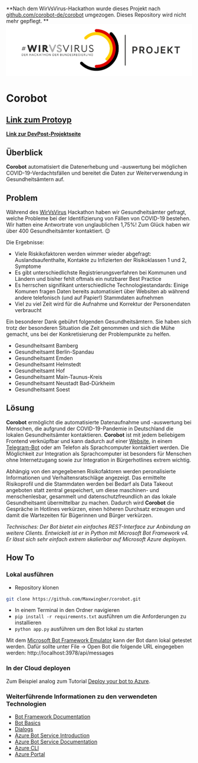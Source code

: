 **Nach dem WirVsVirus-Hackathon wurde dieses Projekt nach [github.com/corobot-de/corobot](https://github.com/corobot-de/corobot) umgezogen. Dieses Repository wird nicht mehr gepflegt. **
![WirVsVirus Hackathon Logo](assets/Logo_Projekt_01.png)
# Corobot 

## [**Link zum Protoyp**](https://corobot2020.z16.web.core.windows.net/)

[**Link zur DevPost-Projektseite**](https://devpost.com/software/01_011_infektionsfall-ubermittlung_corobot-4pq92g)
## Überblick
**Corobot** automatisiert die Datenerhebung und -auswertung bei möglichen COVID-19-Verdachtsfällen und bereitet die Daten zur Weiterverwendung in Gesundheitsämtern auf. 

## Problem
Während des [WirVsVirus](https://wirvsvirushackathon.org/) Hackathon haben wir Gesundheitsämter gefragt, welche Probleme bei der Identifizierung von Fällen von COVID-19 bestehen. Wir hatten eine Antwortrate von unglaublichen 1,75%! Zum Glück haben wir über 400 Gesundheitsämter kontaktiert. 😉

Die Ergebnisse: 
* Viele Riskikofaktoren werden wimmer wieder abgefragt: Auslandsaufenthalte, Kontakte zu Infizierten der Risikoklassen 1 und 2, Symptome
* Es gibt unterschiedlichste Registrierungsverfahren bei Kommunen und Ländern und bisher fehlt oftmals ein nutzbarer Best Practice
* Es herrschen signifikant unterschiedliche Technologiestandards: Einige Komunen fragen Daten bereits automatisiert über Websiten ab während andere telefonisch (und auf Papier!) Stammdaten aufnehmen
* Viel zu viel Zeit wird für die Aufnahme und Korrektur der Personendaten verbraucht

Ein besonderer Dank gebührt folgenden Gesundheitsämtern. Sie haben sich trotz der besonderen Situation die Zeit genommen und sich die Mühe gemacht, uns bei der Konkretisierung der Problempunkte zu helfen.

* Gesundheitsamt Bamberg
* Gesundheitsamt Berlin-Spandau
* Gesundheitsamt Emden
* Gesundheitsamt Helmstedt
* Gesundheitsamt Hof
* Gesundheitsamt Main-Taunus-Kreis
* Gesundheitsamt Neustadt Bad-Dürkheim
* Gesundheitsamt Soest

## Lösung

**Corobot** ermöglicht die automatisierte Datenaufnahme und -auswertung bei Menschen, die aufgrund der COVID-19-Pandemie in Deutschland die lokalen Gesundheitsämter kontaktieren. **Corobot** ist mit jedem beliebigem Frontend verknüpfbar und kann dadurch auf einer [Website](https://corobot2020.z16.web.core.windows.net/), in einem [Telegram-Bot](t.me/Corobotbot) oder am Telefon als Sprachcomputer kontaktiert werden. Die Möglichkeit zur Integration als Sprachcomputer ist besonders für Menschen ohne Internetzugang sowie zur Integration in Bürgerhotlines extrem wichtig. 

Abhängig von den angegebenen Risikofaktoren werden peronalisierte Informationen und Verhaltensratschläge angezeigt. Das ermittelte Risikoprofil und die Stammdaten werden bei Bedarf als Data Takeout angeboten statt zentral gespeichert, um diese maschinen- und menschenlesbar, gesammelt und datenschutzfreundlich an das lokale Gesundheitsamt übermittelbar zu machen. Dadurch wird **Corobot** die Gespräche in Hotlines verkürzen, einen höheren Durchsatz erzeugen und damit die Wartezeiten für Bügerinnen und Bürger verkürzen.

*Technisches: Der Bot bietet ein einfaches REST-Interface zur Anbindung an weitere Clients. Entwickelt ist er in Python mit  Microsoft Bot Framework v4. Er lässt sich sehr einfach extrem skalierbar auf Microsoft Azure deployen.* 

## How To

### Lokal ausführen
- Repository klonen
```bash
git clone https://github.com/Maxwingber/corobot.git
```
- In einem Terminal in den Ordner navigieren
- `pip install -r requirements.txt` ausführen um die Anforderungen zu installieren
- `python app.py` ausführen um den Bot lokal zu starten

Mit dem [Microsoft Bot Framework Emulator](https://github.com/microsoft/botframework-emulator) kann der Bot dann lokal getestet werden. Dafür sollte unter File -> Open Bot die folgende URL eingegeben werden: http://localhost:3978/api/messages

### In der Cloud deployen

Zum Beispiel analog zum Tutorial [Deploy your bot to Azure](https://aka.ms/azuredeployment). 

### Weiterführende Informationen zu den verwendeten Technologien

- [Bot Framework Documentation](https://docs.botframework.com)
- [Bot Basics](https://docs.microsoft.com/azure/bot-service/bot-builder-basics?view=azure-bot-service-4.0)
- [Dialogs](https://docs.microsoft.com/azure/bot-service/bot-builder-concept-dialog?view=azure-bot-service-4.0)
- [Azure Bot Service Introduction](https://docs.microsoft.com/azure/bot-service/bot-service-overview-introduction?view=azure-bot-service-4.0)
- [Azure Bot Service Documentation](https://docs.microsoft.com/azure/bot-service/?view=azure-bot-service-4.0)
- [Azure CLI](https://docs.microsoft.com/cli/azure/?view=azure-cli-latest)
- [Azure Portal](https://portal.azure.com)
